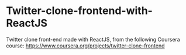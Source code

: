 # Twitter-clone-frontend-with-ReactJS
Twitter clone front-end made with ReactJS, from the following Coursera course: https://www.coursera.org/projects/twitter-clone-frontend
